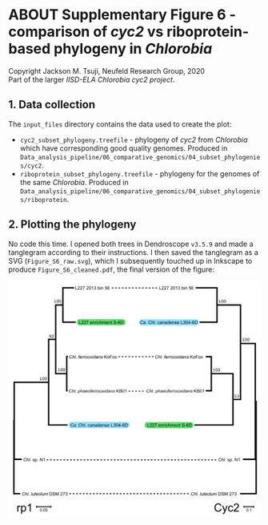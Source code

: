 # ABOUT Supplementary Figure 6 - comparison of *cyc2* vs riboprotein-based phylogeny in *Chlorobia*
Copyright Jackson M. Tsuji, Neufeld Research Group, 2020  
Part of the larger *IISD-ELA Chlorobia cyc2 project*.

## 1. Data collection
The `input_files` directory contains the data used to create the plot:
- `cyc2_subset_phylogeny.treefile` - phylogeny of *cyc2* from *Chlorobia* which have corresponding good quality genomes. Produced in `Data_analysis_pipeline/06_comparative_genomics/04_subset_phylogenies/cyc2`.
- `riboprotein_subset_phylogeny.treefile` - phylogeny for the genomes of the same *Chlorobia*. Produced in `Data_analysis_pipeline/06_comparative_genomics/04_subset_phylogenies/riboprotein`. 

## 2. Plotting the phylogeny
No code this time. I opened both trees in Dendroscope `v3.5.9` and made a tanglegram according to their instructions. I then saved the tanglegram as a SVG (`Figure_S6_raw.svg`), which I subsequently touched up in Inkscape to produce `Figure_S6_cleaned.pdf`, the final version of the figure:

![Figure_S6](plot/Figure_S6_cleaned.png)

